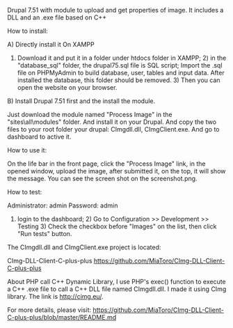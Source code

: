 Drupal 7.51 with module to upload and get properties of image. It includes a DLL and an .exe file based on C++

How to install:

A) Directly install it On XAMPP

1) Download it and put it in a folder under htdocs folder in XAMPP; 2) in the "database_sql" folder, the drupal75.sql file is SQL script; Import the .sql file on PHPMyAdmin to build database, user, tables and input data. After installed the database, this folder should be removed. 3) Then you can open the website on your browser.

B) Install Drupal 7.51 first and the install the module.

Just download the module named "Process Image" in the "sites\all\modules" folder. And install it on your Drupal. And copy the two files to your root folder your drupal: CImgdll.dll, CImgClient.exe. And go to dashboard to active it.

How to use it:

On the life bar in the front page, click the "Process Image" link, in the opened window, upload the image, after submitted it, on the top, it will show the message. You can see the screen shot on the screenshot.png.

How to test:

Administrator: admin Password: admin

1) login to the dashboard; 2) Go to Configuration >> Development >> Testing 3) Check the checkbox before "Images" on the list, then click "Run tests" button.

The CImgdll.dll and CImgClient.exe project is located:

CImg-DLL-Client-C-plus-plus https://github.com/MiaToro/CImg-DLL-Client-C-plus-plus

About PHP call C++ Dynamic Library, I use PHP's exec() function to execute a C++ .exe file to call a C++ DLL file named CImgdll.dll. I made it using CImg library. The link is http://cimg.eu/.

For more details, please visit: https://github.com/MiaToro/CImg-DLL-Client-C-plus-plus/blob/master/README.md

